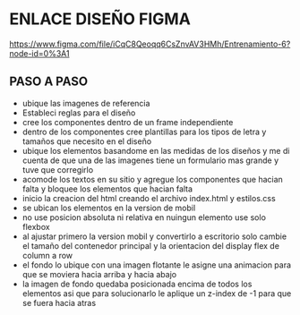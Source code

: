 # ENLACE DISEÑO FIGMA
https://www.figma.com/file/iCqC8Qeoqq6CsZnvAV3HMh/Entrenamiento-6?node-id=0%3A1

## PASO A PASO

- ubique las imagenes de referencia
- Estableci reglas para el diseño
- cree los componentes dentro de un frame independiente 
- dentro de los componentes cree plantillas para los tipos de letra y tamaños que necesito en el diseño
- ubique los elementos basandome en las medidas de los diseños y me di cuenta de que una de las imagenes tiene un formulario mas grande y tuve que corregirlo 
- acomode los textos en su sitio y agregue los componentes que hacian falta y bloquee los elementos que hacian falta
- inicio la creacion del html creando el archivo index.html y estilos.css
- se ubican los elementos en la version de mobil
- no use posicion absoluta ni relativa en nuingun elemento use solo flexbox
- al ajustar primero la version mobil y convertirlo a escritorio solo cambie el tamaño del contenedor principal y la orientacion del display flex de column a row
- el fondo lo ubique con una imagen flotante le asigne una animacion para que se moviera hacia arriba y hacia abajo
- la imagen de fondo quedaba posicionada encima de todos los elementos asi que para solucionarlo le aplique un z-index de -1 para que se fuera hacia atras

#